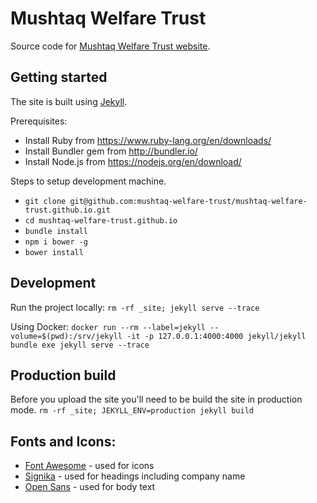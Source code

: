 # Mushtaq Welfare Trust

Source code for [Mushtaq Welfare Trust website](http://mwt.org.uk/).

## Getting started
The site is built using [Jekyll](http://jekyllrb.com/).

Prerequisites:
* Install Ruby from https://www.ruby-lang.org/en/downloads/
* Install Bundler gem from http://bundler.io/
* Install Node.js from https://nodejs.org/en/download/

Steps to setup development machine.
* `git clone git@github.com:mushtaq-welfare-trust/mushtaq-welfare-trust.github.io.git`
* `cd mushtaq-welfare-trust.github.io`
* `bundle install`
* `npm i bower -g`
* `bower install`

## Development
Run the project locally:
`rm -rf _site; jekyll serve --trace`

Using Docker:
`docker run --rm --label=jekyll --volume=$(pwd):/srv/jekyll -it -p 127.0.0.1:4000:4000 jekyll/jekyll bundle exe jekyll serve --trace`

## Production build
Before you upload the site you'll need to be build the site in production mode.
`rm -rf _site; JEKYLL_ENV=production jekyll build`

## Fonts and Icons:
* [Font Awesome](https://fortawesome.github.io/Font-Awesome) - used for icons
* [Signika](https://www.google.com/fonts/specimen/Signika) - used for headings including company name
* [Open Sans](https://www.google.com/fonts/specimen/Open+Sans) - used for body text
